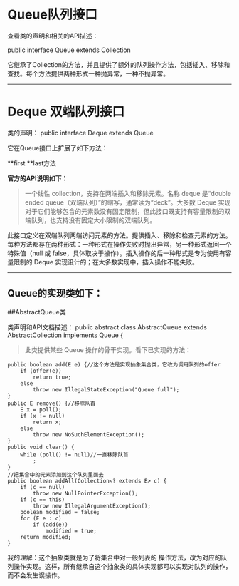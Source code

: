 # Queue队列接口 #
查看类的声明和相关的API描述：

public interface Queue<E> extends Collection<E>

它继承了Collection的方法，并且提供了额外的队列操作方法，包括插入、移除和查找。每个方法提供两种形式一种抛异常，一种不抛异常。


----------


# Deque 双端队列接口 #

类的声明：
public interface Deque<E> extends  Queue<E>

它在Queue接口上扩展了如下方法：

**first **last方法

**官方的API说明如下：**

> 一个线性 collection，支持在两端插入和移除元素。名称 deque 是“double ended queue（双端队列）”的缩写，通常读为“deck”。大多数 Deque 实现对于它们能够包含的元素数没有固定限制，但此接口既支持有容量限制的双端队列，也支持没有固定大小限制的双端队列。
> 
此接口定义在双端队列两端访问元素的方法。提供插入、移除和检查元素的方法。每种方法都存在两种形式：一种形式在操作失败时抛出异常，另一种形式返回一个特殊值（null 或 false，具体取决于操作）。插入操作的后一种形式是专为使用有容量限制的 Deque 实现设计的；在大多数实现中，插入操作不能失败。



----------
## Queue的实现类如下：

##AbstractQueue类

类声明和API文档描述：
public abstract class AbstractQueue<E>
    extends AbstractCollection<E>
    implements Queue<E> {

> 此类提供某些 Queue 操作的骨干实现。看下已实现的方法：

    public boolean add(E e) {//这个方法是实现抽象集合类，它改为调用队列的offer
        if (offer(e))
            return true;
        else
            throw new IllegalStateException("Queue full");
    }
	public E remove() {//移除队首
        E x = poll();
        if (x != null)
            return x;
        else
            throw new NoSuchElementException();
    }
	public void clear() {
        while (poll() != null)//一直移除队首
            ;
    }
	//把集合中的元素添加到这个队列里面去
	public boolean addAll(Collection<? extends E> c) {
        if (c == null)
            throw new NullPointerException();
        if (c == this)
            throw new IllegalArgumentException();
        boolean modified = false;
        for (E e : c)
            if (add(e))
                modified = true;
        return modified;
    }

我的理解：这个抽象类就是为了将集合中对一般列表的 操作方法，改为对应的队列操作实现。这样，所有继承自这个抽象类的具体实现都可以实现对队列的操作，而不会发生误操作。
